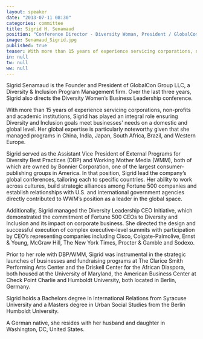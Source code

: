 ```yaml
---
layout: speaker
date: "2013-07-11 08:30"
categories: committee
title: Sigrid H. Senamaud
position: "Conference Director - Diversity Woman, President / GlobalCom Group LLC"
image: Senamaud_Sigrid.jpg
published: true
teaser: With more than 15 years of experience servicing corporations, non-profits and academic institutions, Sigrid has played an integral role ensuring Diversity and Inclusion goals meet businesses' needs on a domestic and global level.
in: null
tw: null
ww: null
---
```

Sigrid Senamaud is the Founder and President of GlobalCon Group LLC, a Diversity & Inclusion Program Management firm. Over the last three years, Sigrid also directs the Diversity Women’s Business Leadership conference.

With more than 15 years of experience servicing corporations, non-profits and academic institutions, Sigrid has played an integral role ensuring Diversity and Inclusion goals meet businesses' needs on a domestic and global level. Her global expertise is particularly noteworthy given that she managed programs in China, India, Japan, South Africa, Brazil, and Western Europe.

Sigrid served as the Assistant Vice President of External Programs for Diversity Best Practices (DBP) and Working Mother Media (WMM), both of which are owned by Bonnier Corporation, one of the largest consumer-publishing groups in America. In that position, Sigrid lead the company’s global conferences, tailoring each to specific countries. Her ability to work across cultures, build strategic alliances among Fortune 500 companies and establish relationships with U.S. and international government agencies directly contributed to WWM’s position as a leader in the global space.

Additionally, Sigrid managed the Diversity Leadership CEO Initiative, which demonstrated the commitment of Fortune 500 CEOs to Diversity and Inclusion and its impact on corporate business. She directed the design and successful execution of complex executive-level summits with participation by CEO’s representing companies including Cisco, Colgate-Palmolive, Ernst & Young, McGraw Hill, The New York Times, Procter & Gamble and Sodexo.

Prior to her role with DBP/WMM, Sigrid was instrumental in the strategic launches of businesses and fundraising programs at The Clarice Smith Performing Arts Center and the Driskell Center for the African Diaspora, both housed at the University of Maryland, the American Business Center at Check Point Charlie and Humboldt University, both located in Berlin, Germany.

Sigrid holds a Bachelors degree in International Relations from Syracuse University and a Masters degree in Urban Social Studies from the Berlin Humboldt University.

A German native, she resides with her husband and daughter in Washington, DC, United States.
